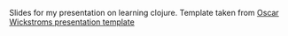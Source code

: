 Slides for my presentation on learning clojure. Template taken from
[Oscar Wickstroms presentation template](https://github.com/owickstrom/automating-the-build-of-your-technical-presentation-template)
